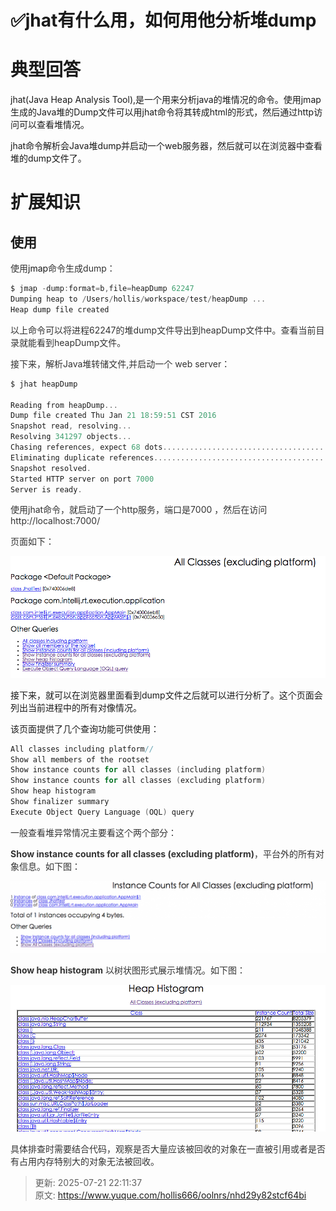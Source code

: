 # ✅jhat有什么用，如何用他分析堆dump

# 典型回答


jhat(Java Heap Analysis Tool),是一个用来分析java的堆情况的命令。使用jmap生成的Java堆的Dump文件可以用jhat命令将其转成html的形式，然后通过http访问可以查看堆情况。



jhat命令解析会Java堆dump并启动一个web服务器，然后就可以在浏览器中查看堆的dump文件了。



# 扩展知识


## 使用


<font style="color:rgb(51, 51, 51);">使用</font>jmap<font style="color:rgb(51, 51, 51);">命令生成dump：</font>

<font style="color:rgb(51, 51, 51);"></font>

```c
$ jmap -dump:format=b,file=heapDump 62247
Dumping heap to /Users/hollis/workspace/test/heapDump ...
Heap dump file created
```



<font style="color:rgb(51, 51, 51);">以上命令可以将进程62247的堆dump文件导出到heapDump文件中。查看当前目录就能看到heapDump文件。</font>

<font style="color:rgb(51, 51, 51);"></font>

<font style="color:rgb(51, 51, 51);">接下来，解析Java堆转储文件,并启动一个 web server：</font>

<font style="color:rgb(51, 51, 51);"></font>

```c
$ jhat heapDump

Reading from heapDump...
Dump file created Thu Jan 21 18:59:51 CST 2016
Snapshot read, resolving...
Resolving 341297 objects...
Chasing references, expect 68 dots....................................................................
Eliminating duplicate references....................................................................
Snapshot resolved.
Started HTTP server on port 7000
Server is ready.
```



<font style="color:rgb(51, 51, 51);">使用jhat命令，就启动了一个http服务，端口是7000 ，然后在访问http://localhost:7000/</font>

<font style="color:rgb(51, 51, 51);">页面如下：</font>

![1696856886268-0af6bd97-9507-4900-972b-48f25f7e4302.png](./img/DYijVyBtczKKaOTV/1696856886268-0af6bd97-9507-4900-972b-48f25f7e4302-516404.png)



接下来，就可以在浏览器里面看到dump文件之后就可以进行分析了。这个页面会列出当前进程中的所有对像情况。



该页面提供了几个查询功能可供使用：



```c
All classes including platform//
Show all members of the rootset
Show instance counts for all classes (including platform)
Show instance counts for all classes (excluding platform)
Show heap histogram
Show finalizer summary
Execute Object Query Language (OQL) query
```



<font style="color:rgb(51, 51, 51);">一般查看堆异常情况主要看这个两个部分：</font>

**<font style="color:rgb(51, 51, 51);">Show instance counts for all classes (excluding platform)</font>**<font style="color:rgb(51, 51, 51);">，平台外的所有对象信息。如下图：</font>

![1696856921301-88ef08f2-5d89-4424-bf15-0b1dbdd9857a.png](./img/DYijVyBtczKKaOTV/1696856921301-88ef08f2-5d89-4424-bf15-0b1dbdd9857a-338591.png)

**<font style="color:rgb(51, 51, 51);">Show heap histogram</font>**<font style="color:rgb(51, 51, 51);"> </font><font style="color:rgb(51, 51, 51);">以树状图形式展示堆情况。如下图：</font>

![1696856921573-1ea1be3a-4149-4208-bbfd-11cbacb2a3c5.png](./img/DYijVyBtczKKaOTV/1696856921573-1ea1be3a-4149-4208-bbfd-11cbacb2a3c5-585586.png)

<font style="color:rgb(51, 51, 51);">具体排查时需要结合代码，观察是否大量应该被回收的对象在一直被引用或者是否有占用内存特别大的对象无法被回收。</font>



> 更新: 2025-07-21 22:11:37  
> 原文: <https://www.yuque.com/hollis666/oolnrs/nhd29y82stcf64bi>